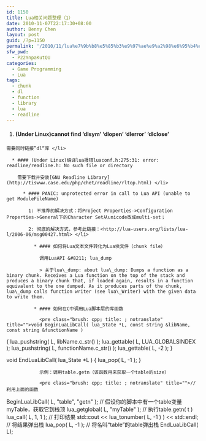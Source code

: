 ```yaml
---
id: 1150
title: Lua相关问题整理（1）
date: 2010-11-07T22:17:30+08:00
author: Benny Chen
layout: post
guid: /?p=1150
permalink: '/2010/11/lua%e7%9b%b8%e5%85%b3%e9%97%ae%e9%a2%98%e6%95%b4%e7%90%86%ef%bc%881%ef%bc%89/'
sfw_pwd:
  - P22YnpaKutQU
categories:
  - Game Programming
  - Lua
tags:
  - chunk
  - dl
  - function
  - library
  - lua
  - readline
---
```

  1. #### (Under Linux)cannot find &#8216;dlsym&#8217; &#8216;dlopen&#8217; &#8216;dlerror&#8217; &#8216;dlclose&#8217;
    
    需要同时链接”dl“库 </li> 
    
      * #### (Under Linux)编译lua报错luaconf.h:275:31: error: readline/readline.h: No such file or directory
        
        需要下载并安装[GNU Readline Library](http://tiswww.case.edu/php/chet/readline/rltop.html) </li> 
        
          * #### PANIC: unprotected error in call to Lua API (unable to get ModuleFileName)
            
            1: 不推荐的解决方式：将Project Properties->Configuration Properties->General下的Character Set从unicode改成multi-set；
  
            2: 彻底的解决方式，参考此链接：<http://lua-users.org/lists/lua-l/2006-06/msg00427.html> </li> 
            
              * #### 如何将Lua文本文件转化为Lua块文件（chunk file）
                
                调用LuaAPI &#8211; lua_dump
                
                > 关于lua\_dump: about lua\_dump: Dumps a function as a binary chunk. Receives a Lua function on the top of the stack and produces a binary chunk that, if loaded again, results in a function equivalent to the one dumped. As it produces parts of the chunk, lua\_dump calls function writer (see lua\_Writer) with the given data to write them.
            
              * #### 如何在C中调用Lua脚本层的库函数
                
                <pre class="brush: cpp; title: ; notranslate" title="">void BeginLuaLibCall( lua_State *L, const string &libName, const string &functionName )
{
     lua_pushstring( L, libName.c_str() );
     lua_gettable( L, LUA_GLOBALSINDEX );
     lua_pushstring( L, functionName.c_str() );
     lua_gettable( L, -2 );
}

void EndLuaLibCall( lua_State *L )
{
     lua_pop( L, -1 );
}
</pre>
                
                示例：调用table.getn（该函数用来获取一个table的size）
                
                <pre class="brush: cpp; title: ; notranslate" title="">// 利用上面的函数
BeginLuaLibCall( L, "table", "getn" );
// 假设你的脚本中有一个table变量myTable，获取它到栈顶
lua_getglobal( L, "myTable" ); 
// 执行table.getn( t )
lua_call( L, 1, 1 ); 
// 打印结果
std::cout &lt;&lt; lua_tonumber( L, -1 ) ) &lt;&lt; std::endl;
// 将结果弹出栈
lua_pop( L, -1 );
// 将名叫“table”的table弹出栈
EndLuaLibCall( L);
</pre></ol>